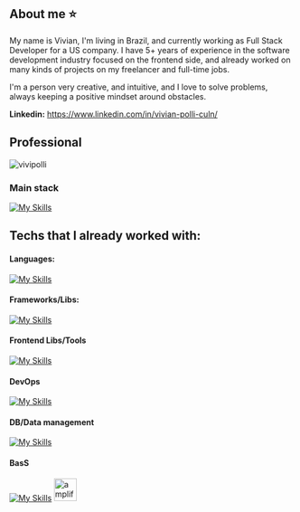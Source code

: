 <!--
**vivipolli/vivipolli** is a ✨ _special_ ✨ repository because its `README.md` (this file) appears on your GitHub profile.

Here are some ideas to get you started:

- 🔭 I’m currently working on ...
- 🌱 I’m currently learning ...
- 👯 I’m looking to collaborate on ...
- 🤔 I’m looking for help with ...
- 💬 Ask me about ...
- 📫 How to reach me: ...
- 😄 Pronouns: ...
- ⚡ Fun fact: ...
<img height="50" src="https://user-images.githubusercontent.com/25181517/183423775-2276e25d-d43d-4e58-890b-edbc88e915f7.png"> 

-->

## About me ⭐
My name is Vivian, I'm living in Brazil, and currently working as Full Stack Developer for a US company.
I have 5+ years of experience in the software development industry focused on the frontend side, and already worked on many kinds of projects on my freelancer and full-time jobs. 

I'm a person very creative, and intuitive, and I love to solve problems, always keeping a positive mindset around obstacles. 

**Linkedin:** https://www.linkedin.com/in/vivian-polli-culn/

## Professional

<p><img align="center" src="https://github-readme-stats.vercel.app/api/top-langs?username=vivipolli&show_icons=true&locale=en&layout=compact" alt="vivipolli" /></p> 

### Main stack
[![My Skills](https://skillicons.dev/icons?i=react,nodejs)](https://skillicons.dev)


## Techs that I already worked with:

#### Languages: 
<a href="#" title="Este é um tooltip"></a> 
[![My Skills](https://skillicons.dev/icons?i=js,ts,kotlin,python)](https://skillicons.dev)

#### Frameworks/Libs: 
[![My Skills](https://skillicons.dev/icons?i=angular,django,express,nextjs,nodejs,react,fask,reactnative&perline=10)](https://skillicons.dev)

#### Frontend Libs/Tools 
[![My Skills](https://skillicons.dev/icons?i=apollo,redux,babel,bootstrap,css,sass,figma,html,jest,materialui,tailwind,vite,webpack)](https://skillicons.dev)

#### DevOps 
[![My Skills](https://skillicons.dev/icons?i=git,aws,gcp,github,kubernetes,linux,nginx,prometheus,grafana,terraform,docker)](https://skillicons.dev)

#### DB/Data management
[![My Skills](https://skillicons.dev/icons?i=dynamodb,elasticsearch,kafka,mongodb,postgres,prisma,rabbitmq,redis,sqlite)](https://skillicons.dev)

#### BasS
[![My Skills](https://skillicons.dev/icons?i=firebase,amplify)](https://skillicons.dev) 
<a href="https://aws.amazon.com/amplify/" target="_blank" rel="noreferrer" width="40"> <img src="https://docs.amplify.aws/assets/logo-dark.svg" alt="amplify" width="40" height="40"/> </a>








